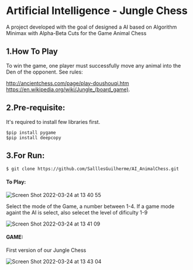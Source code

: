 # Artificial Intelligence - Jungle Chess
A project developed with the goal of designed a AI based on Algorithm Minimax with Alpha-Beta Cuts for the Game Animal Chess



## 1.How To Play
To win the game, one player must successfully move any animal into the Den of the opponent. See rules:

http://ancientchess.com/page/play-doushouqi.htm
https://en.wikipedia.org/wiki/Jungle_(board_game).

## 2.Pre-requisite:
It's required to install few libraries first.
```
$pip install pygame
$pip install deepcopy
```

## 3.For Run:
```
$ git clone https://github.com/SalllesGuilherme/AI_AnimalChess.git
```

#### To Play:
![Screen Shot 2022-03-24 at 13 40 55](https://user-images.githubusercontent.com/26006941/159928981-301e15d3-0d99-4202-b9bd-112f8c3e48d4.png)

Select the mode of the Game, a number between 1-4.
If a game mode againt the AI is select, also selecet the level of dificulty 1-9

![Screen Shot 2022-03-24 at 13 41 09](https://user-images.githubusercontent.com/26006941/159929190-6468dec7-1425-40e9-bab6-c07f48b7d005.png)


#### GAME:
First version of our Jungle Chess

![Screen Shot 2022-03-24 at 13 43 04](https://user-images.githubusercontent.com/26006941/159929371-f0d38c10-979a-4e93-8fb9-e33d1a3ce66f.png)
